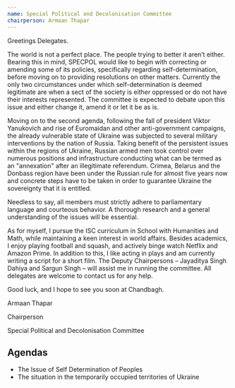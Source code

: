 ```yaml
---
name: Special Political and Decolonisation Committee
chairperson: Armaan Thapar
---
```


Greetings Delegates.

The world is not a perfect place. The people trying to better it aren’t either. Bearing this in mind, SPECPOL would like to begin with correcting or amending some of its policies, specifically regarding self-determination, before moving on to providing resolutions on other matters. Currently the only two circumstances under which self-determination is deemed legitimate are when a sect of the society is either oppressed or do not have their interests represented. The committee is expected to debate upon this issue and either change it, amend it or let it be as is.

Moving on to the second agenda, following the fall of president Viktor Yanukovich and rise of Euromaidan and other anti-government campaigns, the already vulnerable state of Ukraine was subjected to several military interventions by the nation of Russia. Taking benefit of the persistent issues within the regions of Ukraine, Russian armed men took control over numerous positions and infrastructure conducting what can be termed as an "annexation" after an illegitimate referendum. Crimea, Belarus and the Donbass region have been under the Russian rule for almost five years now and concrete steps have to be taken in order to guarantee Ukraine the sovereignty that it is entitled.

Needless to say, all members must strictly adhere to parliamentary language and
courteous behavior. A thorough research and a general understanding of the issues will be essential.

As for myself, I pursue the ISC curriculum in School with Humanities and Math, while maintaining a keen interest in world affairs. Besides academics, I enjoy playing football and squash, and actively binge watch Netflix and Amazon Prime. In addition to this, I like acting in plays and am currently writing a script for a short film. The Deputy Chairpersons – Jayaditya Singh Dahiya and Sargun Singh – will assist me in running the committee. All delegates are welcome to contact us for any help.

Good luck, and I hope to see you soon at Chandbagh.

Armaan Thapar

Chairperson

Special Political and Decolonisation Committee

## Agendas

- The Issue of Self Determination of Peoples
- The situation in the temporarily occupied territories of Ukraine
